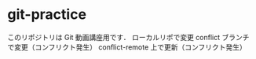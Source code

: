 # git-practice

このリポジトリは Git 動画講座用です．
ローカルリポで変更
conflict ブランチで変更（コンフリクト発生）
conflict-remote 上で更新（コンフリクト発生）
